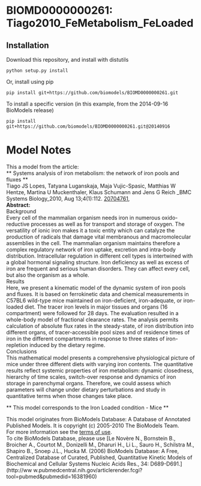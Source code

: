 # BIOMD0000000261: Tiago2010_FeMetabolism_FeLoaded

## Installation

Download this repository, and install with distutils

`python setup.py install`

Or, install using pip

`pip install git+https://github.com/biomodels/BIOMD0000000261.git`

To install a specific version (in this example, from the 2014-09-16 BioModels release)

`pip install git+https://github.com/biomodels/BIOMD0000000261.git@20140916`


# Model Notes


This a model from the article:  
** Systems analysis of iron metabolism: the network of iron pools and fluxes **   
Tiago JS Lopes, Tatyana Luganskaja, Maja Vujic-Spasic, Matthias W Hentze,
Martina U Muckenthaler, Klaus Schumann and Jens G Reich _BMC Systems
Biology_2010, Aug 13;4(1):112.
[20704761](http://www.ncbi.nlm.nih.gov/pubmed/20704761),  
**Abstract:**   
Background  
Every cell of the mammalian organism needs iron in numerous oxido-reductive
processes as well as for transport and storage of oxygen. The versatility of
ionic iron makes it a toxic entity which can catalyze the production of
radicals that damage vital membranous and macromolecular assemblies in the
cell. The mammalian organism maintains therefore a complex regulatory network
of iron uptake, excretion and intra-body distribution. Intracellular
regulation in different cell types is intertwined with a global hormonal
signaling structure. Iron deficiency as well as excess of iron are frequent
and serious human disorders. They can affect every cell, but also the organism
as a whole.  
Results  
Here, we present a kinematic model of the dynamic system of iron pools and
fluxes. It is based on ferrokinetic data and chemical measurements in C57BL6
wild-type mice maintained on iron-deficient, iron-adequate, or iron-loaded
diet. The tracer iron levels in major tissues and organs (16 compartment) were
followed for 28 days. The evaluation resulted in a whole-body model of
fractional clearance rates. The analysis permits calculation of absolute flux
rates in the steady-state, of iron distribution into different organs, of
tracer-accessible pool sizes and of residence times of iron in the different
compartments in response to three states of iron-repletion induced by the
dietary regime.  
Conclusions  
This mathematical model presents a comprehensive physiological picture of mice
under three different diets with varying iron contents. The quantitative
results reflect systemic properties of iron metabolism: dynamic closedness,
hierarchy of time scales, switch-over response and dynamics of iron storage in
parenchymal organs. Therefore, we could assess which parameters will change
under dietary perturbations and study in quantitative terms when those changes
take place.

** This model corresponds to the Iron Loaded condition - Mice **

This model originates from BioModels Database: A Database of Annotated
Published Models. It is copyright (c) 2005-2010 The BioModels Team.  
For more information see the [terms of
use](http://www.ebi.ac.uk/biomodels/legal.html).  
To cite BioModels Database, please use [Le Novère N., Bornstein B., Broicher
A., Courtot M., Donizelli M., Dharuri H., Li L., Sauro H., Schilstra M.,
Shapiro B., Snoep J.L., Hucka M. (2006) BioModels Database: A Free,
Centralized Database of Curated, Published, Quantitative Kinetic Models of
Biochemical and Cellular Systems Nucleic Acids Res., 34: D689-D691.](http://ww
w.pubmedcentral.nih.gov/articlerender.fcgi?tool=pubmed&pubmedid=16381960)


